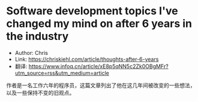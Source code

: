 # Software development topics I've changed my mind on after 6 years in the industry

* Author: Chris
* Link: https://chriskiehl.com/article/thoughts-after-6-years
* 翻译: https://www.infoq.cn/article/xE8p5qNN5c2Zk0OBgMFr?utm_source=rss&utm_medium=article

作者是一名工作六年的程序员，这篇文章列出了他在这几年间被改变的一些想法，以及一些保持不变的旧观点。
